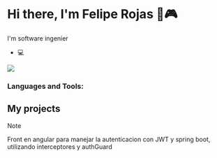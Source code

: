 # Hi there, I'm Felipe Rojas 🚀🎮
I'm software ingenier

- 💻 &nbsp;
<img src="LinkedIn">


### Languages and Tools:

## My projects



> [!NOTE]
> Front en angular para manejar la autenticacion con JWT y spring boot, utilizando interceptores y authGuard




<!--
**mannuluss/mannuluss** is a ✨ _special_ ✨ repository because its `README.md` (this file) appears on your GitHub profile.

Here are some ideas to get you started:

- 🔭 I’m currently working on ...
- 🌱 I’m currently learning ...
- 👯 I’m looking to collaborate on ...
- 🤔 I’m looking for help with ...
- 💬 Ask me about ...
- 📫 How to reach me: ...
- 😄 Pronouns: ...
- ⚡ Fun fact: ...
-->
